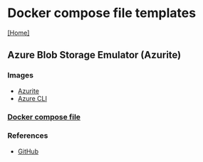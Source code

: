 # Docker compose file templates
[[Home]](/README.md)


## Azure Blob Storage Emulator (Azurite)

### Images
- [Azurite](https://hub.docker.com/_/microsoft-azure-storage-azurite)
- [Azure CLI](https://hub.docker.com/_/microsoft-azure-cli)

### [Docker compose file](/Azurite/docker-compose.yml)

### References
- [GitHub](https://github.com/Azure/Azurite)
